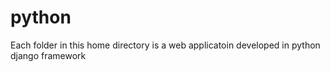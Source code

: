 # python
Each folder in this home directory is a web applicatoin developed in python django framework
